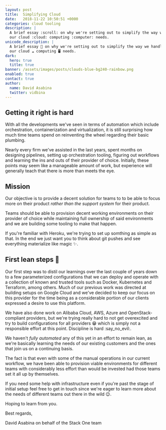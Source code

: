 ```yaml
---
layout: post
title:  Simplifying Cloud
date:   2018-11-22 10:50:51 +0000
categories: cloud tooling
description: |
  A brief essay :scroll: on why we're setting out to simplify the way we handle
  our cloud :cloud: computing :computer: needs.
unicode_description: |
  A brief essay 📜 on why we're setting out to simplify the way we handle
  our cloud ☁️ computing 🖥️ needs.
dark:
  hero: true
  title: true
banner: /assets/images/posts/clouds-blue-bg240-rainbow.png
enabled: true
contact: true
author:
  name: David Asabina
  twitter: vidbina
---
```

## Getting it right is hard

With all the developments we've seen in terms of automation which include
orchestration, containerization and virtualization, it is still surprising how
much time teams spend on reinventing the wheel regarding their basic plumbing.

Nearly every firm we've assisted in the last years, spent months on designing
pipelines, setting up orchestration tooling, figuring out workflows and
learning the ins and outs of their provider of choice. Initially, these points
may seem like a manageable amount of work, but experience will generally teach
that there is more than meets the eye.

## Mission

Our objective is to provide a decent solution for teams to to be able to focus
more on their product <em>rather than the support system</em> for their
product.

Teams should be able to provision decent working environments on their provider
of choice while maintaining full ownership of said environments and we are
building some tooling to make that happen.

If you're familiar with Heroku, we're trying to set up somthing as simple as
that. In the end we just want you to think about git pushes and see everything
materialize like magic :sparkles:.

## First lean steps :baby:

Our first step was to distil our learnings over the last couple of years down
to a few parameterized configurations that we can deploy and operate with a
collection of known and trusted tools such as Docker, Kubernetes and Terraform,
among others. Much of our previous work was directed at building setups on
Google Cloud and we've decided to keep our focus on this provider for the time
being as a considerable portion of our clients expressed a desire to use this
platform.

We have also done work on Alibaba Cloud, AWS, Azure and OpenStack-compliant
providers, but we're trying really hard to not get overexcited and try to build
configurations for all providers :grin: which is simply not a responsible
effort at this point. Discipline is hard :say_no_evil:.

We haven't <em>fully automated</em> any of this yet in an effort to remain
lean, as we're basically learning the needs of our existing customers and the
ones that join us on a continuing basis.

The fact is that even with some of the manual operations in our current
workflow, we have been able to provision viable environments for different
teams with considerably less effort than would be invested had those teams set
it all up by themselves.

If you need some help with infrastructure even if you're past the stage of
initial setup feel free to get in touch since we're eager to learn more about
the needs of different teams out there in the wild :wink:.

Hoping to learn from you.

Best regards,

David Asabina on behalf of the Stack One team
